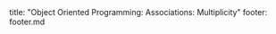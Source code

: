 <frontmatter>
title: "Object Oriented Programming: Associations: Multiplicity"
footer: footer.md
</frontmatter>

<include src="navbar.md" boilerplate />

<include src="unit-inPage-asFlat.md" boilerplate />